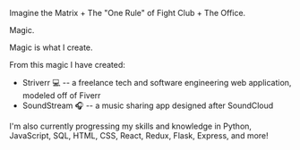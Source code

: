 Imagine the Matrix + The "One Rule" of Fight Club + The Office.

Magic.

Magic is what I create.

From this magic I have created:
* Striverr :computer: -- a freelance tech and software engineering web application, modeled off of Fiverr
* SoundStream :headphones: -- a music sharing app designed after SoundCloud 
    
I'm also currently progressing my skills and knowledge in Python, JavaScript, SQL, HTML, CSS, React, Redux, Flask, Express, and more!


